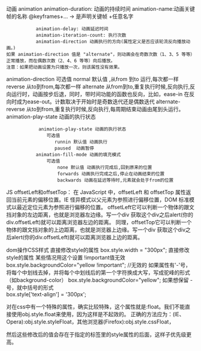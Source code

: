动画 animation 
               animation-duration: 动画的持续时间
               animation-name:动画关键帧的名称
                   @keyframes+... -> 是声明关键帧 +任意名字

               animation-delay: 动画延迟时间
               animation-iteration-count: 执行次数  
               animation-direction 动画执行的方向(属性定义是否应该轮流反向播放动画。)
	如果 animation-direction 值是 "alternate"，则动画会在奇数次数（1、3、5 等等）正常播放，而在偶数次数（2、4、6 等等）向后播放。
	注意：如果把动画设置为只播放一次，则该属性没有效果。
animation-direction 可选值
       normal 默认值 ,从from 到to 运行,每次都一样
       reverse 从to到from,每次都一样
       alternate 从from到to,重复执行时候,反向执行,反向运行时，动画按步后退，同时，带时间功能的函数也反向，比如，ease-in 在反向时成为ease-out。计数取决于开始时是奇数迭代还是偶数迭代
       alternate-reverse 从to到from,重复执行时候,反向执行,每周期结束动画由尾到头运行。
       animation-play-state 动画的执行状态

                animation-play-state 动画的执行状态
                   可选值
                      runnin 默认值 动画执行
                      paused  动画暂停
               animation-fill-mode 动画的填充模式
                   可选值
                       none 默认值 动画执行完成后,回到原来的位置
                       forwards 动画执行完成之后,停止在动画结束的位置
                       backwards 动画在延迟等待时,元素就会处于from的位置


JS offsetLeft和offsetTop：
      在 JavaScript 中，offsetLeft 和 offsetTop 属性返回当前元素的偏移位置。IE 怪异模式以父元素为参照进行偏移位置，DOM 标准模式以最近定位元素为参照进行偏移的位置。
      offsetLeft它可以判断一个物体的跟文挡对象的左边距离，也就是浏览器左边缘。写一个div 获取这个div之后alert(你的div.offsetLeft)就可以距离浏览器左边的距离。
      同理，offsetTop它可以判断一个物体的跟文挡对象的上边距离，也就是浏览器上边缘。写一个div 获取这个div之后alert(你的div.offsetLeft)就可以距离浏览器上边的距离。

dom操作CSS样式
   直接修改style的属性
	box.style.width = "300px";
   直接修改style的属性  某些情况用这个设置 !important值无效
	box.style.backgroundColor="yellow  !important"; //无效的
   如果属性有'-'号，将每个中划线去掉，并将每个中划线后的第一个字符换成大写，写成驼峰的形式（如background-color）
	box.style.backgroundColor="yellow"; 
   如果想保留 - 号，就中括号的形式     
	box.style['text-align'] = '300px';

对在css中有一个特殊的属性，确实比较特殊，这个属性就是:float。我们不能直接使用obj.style.float来使用，因为这样是不起效的。
正确的方法应为：(IE、Opera):obj.style.styleFloat，其他浏览器(Firefox):obj.style.cssFloat，

然后这些修改后的值会存在于指定的标签里的style属性的后面，这样子优先级更高。
